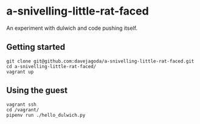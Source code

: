 # a-snivelling-little-rat-faced

An experiment with dulwich and code pushing itself.

## Getting started

```
git clone git@github.com:davejagoda/a-snivelling-little-rat-faced.git
cd a-snivelling-little-rat-faced/
vagrant up
```

## Using the guest

```
vagrant ssh
cd /vagrant/
pipenv run ./hello_dulwich.py
```
